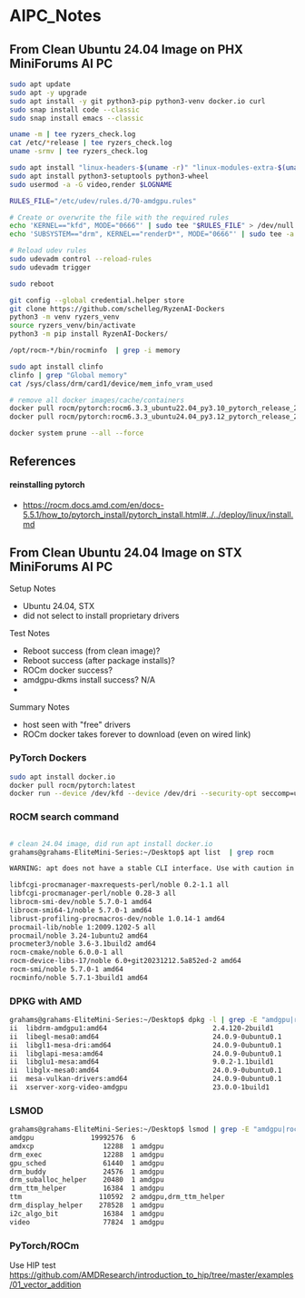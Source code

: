 # AIPC_Notes

## From Clean Ubuntu 24.04 Image on PHX MiniForums AI PC

```bash
sudo apt update
sudo apt -y upgrade
sudo apt install -y git python3-pip python3-venv docker.io curl
sudo snap install code --classic
sudo snap install emacs --classic

uname -m | tee ryzers_check.log
cat /etc/*release | tee ryzers_check.log  
uname -srmv | tee ryzers_check.log 

sudo apt install "linux-headers-$(uname -r)" "linux-modules-extra-$(uname -r)"
sudo apt install python3-setuptools python3-wheel
sudo usermod -a -G video,render $LOGNAME

RULES_FILE="/etc/udev/rules.d/70-amdgpu.rules"

# Create or overwrite the file with the required rules
echo 'KERNEL=="kfd", MODE="0666"' | sudo tee "$RULES_FILE" > /dev/null
echo 'SUBSYSTEM=="drm", KERNEL=="renderD*", MODE="0666"' | sudo tee -a "$RULES_FILE" > /dev/null

# Reload udev rules
sudo udevadm control --reload-rules
sudo udevadm trigger

sudo reboot
```

```bash
git config --global credential.helper store
git clone https://github.com/schelleg/RyzenAI-Dockers
python3 -m venv ryzers_venv
source ryzers_venv/bin/activate
python3 -m pip install RyzenAI-Dockers/
```

```bash
/opt/rocm-*/bin/rocminfo  | grep -i memory

sudo apt install clinfo
clinfo | grep "Global memory"
cat /sys/class/drm/card1/device/mem_info_vram_used
```

```bash
# remove all docker images/cache/containers
docker pull rocm/pytorch:rocm6.3.3_ubuntu22.04_py3.10_pytorch_release_2.4.0
docker pull rocm/pytorch:rocm6.3.3_ubuntu24.04_py3.12_pytorch_release_2.4.0

docker system prune --all --force
```
## References

#### reinstalling pytorch 
- https://rocm.docs.amd.com/en/docs-5.5.1/how_to/pytorch_install/pytorch_install.html#../../deploy/linux/install.md

## From Clean Ubuntu 24.04 Image on STX MiniForums AI PC
Setup Notes
- Ubuntu 24.04, STX
- did not select to install proprietary drivers

Test Notes
- Reboot success (from clean image)?
- Reboot success (after package installs)?
- ROCm docker success?
- amdgpu-dkms install success?  N/A
- 

Summary Notes
- host seen with "free" drivers
- ROCm docker takes forever to download (even on wired link)

### PyTorch Dockers
```bash
sudo apt install docker.io
docker pull rocm/pytorch:latest
docker run --device /dev/kfd --device /dev/dri --security-opt seccomp=unconfined rocm/pytorch
```

### ROCM search command
```bash

# clean 24.04 image, did run apt install docker.io
grahams@grahams-EliteMini-Series:~/Desktop$ apt list  | grep rocm

WARNING: apt does not have a stable CLI interface. Use with caution in scripts.

libfcgi-procmanager-maxrequests-perl/noble 0.2-1.1 all
libfcgi-procmanager-perl/noble 0.28-3 all
librocm-smi-dev/noble 5.7.0-1 amd64
librocm-smi64-1/noble 5.7.0-1 amd64
librust-profiling-procmacros-dev/noble 1.0.14-1 amd64
procmail-lib/noble 1:2009.1202-5 all
procmail/noble 3.24-1ubuntu2 amd64
procmeter3/noble 3.6-3.1build2 amd64
rocm-cmake/noble 6.0.0-1 all
rocm-device-libs-17/noble 6.0+git20231212.5a852ed-2 amd64
rocm-smi/noble 5.7.0-1 amd64
rocminfo/noble 5.7.1-3build1 amd64
```

### DPKG with AMD
```bash
grahams@grahams-EliteMini-Series:~/Desktop$ dpkg -l | grep -E "amdgpu|rocm|mesa"
ii  libdrm-amdgpu1:amd64                          2.4.120-2build1                          amd64        Userspace interface to amdgpu-specific kernel DRM services -- runtime
ii  libegl-mesa0:amd64                            24.0.9-0ubuntu0.1                        amd64        free implementation of the EGL API -- Mesa vendor library
ii  libgl1-mesa-dri:amd64                         24.0.9-0ubuntu0.1                        amd64        free implementation of the OpenGL API -- DRI modules
ii  libglapi-mesa:amd64                           24.0.9-0ubuntu0.1                        amd64        free implementation of the GL API -- shared library
ii  libglu1-mesa:amd64                            9.0.2-1.1build1                          amd64        Mesa OpenGL utility library (GLU)
ii  libglx-mesa0:amd64                            24.0.9-0ubuntu0.1                        amd64        free implementation of the OpenGL API -- GLX vendor library
ii  mesa-vulkan-drivers:amd64                     24.0.9-0ubuntu0.1                        amd64        Mesa Vulkan graphics drivers
ii  xserver-xorg-video-amdgpu                     23.0.0-1build1                           amd64        X.Org X server -- AMDGPU display driver
```

### LSMOD
```bash
grahams@grahams-EliteMini-Series:~/Desktop$ lsmod | grep -E "amdgpu|rocm|mesa"
amdgpu              19992576  6
amdxcp                 12288  1 amdgpu
drm_exec               12288  1 amdgpu
gpu_sched              61440  1 amdgpu
drm_buddy              24576  1 amdgpu
drm_suballoc_helper    20480  1 amdgpu
drm_ttm_helper         16384  1 amdgpu
ttm                   110592  2 amdgpu,drm_ttm_helper
drm_display_helper    278528  1 amdgpu
i2c_algo_bit           16384  1 amdgpu
video                  77824  1 amdgpu
```

### PyTorch/ROCm

Use HIP test
https://github.com/AMDResearch/introduction_to_hip/tree/master/examples/01_vector_addition 
```bash




```
